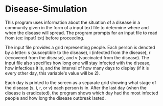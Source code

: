 # Disease-Simulation

This program uses information about the situation of a disease in a community given in the form of a input text file to determine where and when the disease will spread. The program prompts for an input file to read from (ex: input1.txt) before proceeding.

The input file provides a grid representing people. Each person is denoted by a letter: s (susceptible to the disease), i (infected from the disease), r (recovered from the disease), and v (vaccinated from the disease). The input file also specifies how long one will stay infected with the disease, how infectious it is, and the interval of how many days to display (if it is every other day, this variable's value will be 2). 

Each day is printed to the screen as a separate grid showing what stage of the disease (s, i, r, or v) each person is in. After the last day (when the disease is eradicated), the program shows which day had the most infected people and how long the disease outbreak lasted. 
